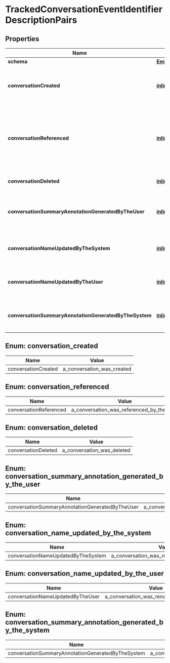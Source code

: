
# TrackedConversationEventIdentifierDescriptionPairs

## Properties
Name | Type | Description | Notes
------------ | ------------- | ------------- | -------------
**schema** | [**EmbeddedModelSchema**](EmbeddedModelSchema) |  |  [optional]
**conversationCreated** | [**inline**](#conversationcreated) | The key value pair for an conversation being created. |  [optional]
**conversationReferenced** | [**inline**](#conversationreferenced) | This means that an conversation was view/used while the user was looking at the default view. |  [optional]
**conversationDeleted** | [**inline**](#conversationdeleted) | A conversation was deleted |  [optional]
**conversationSummaryAnnotationGeneratedByTheUser** | [**inline**](#conversationsummaryannotationgeneratedbytheuser) | A conversation summary was generated by the user |  [optional]
**conversationNameUpdatedByTheSystem** | [**inline**](#conversationnameupdatedbythesystem) | A conversation was renamed by the system |  [optional]
**conversationNameUpdatedByTheUser** | [**inline**](#conversationnameupdatedbytheuser) | A conversation was renamed by the user |  [optional]
**conversationSummaryAnnotationGeneratedByTheSystem** | [**inline**](#conversationsummaryannotationgeneratedbythesystem) | A conversation summary was generated |  [optional]


<a id="ConversationCreated"></a>
## Enum: conversation_created
Name | Value
---- | -----
conversationCreated | a_conversation_was_created


<a id="ConversationReferenced"></a>
## Enum: conversation_referenced
Name | Value
---- | -----
conversationReferenced | a_conversation_was_referenced_by_the_user


<a id="ConversationDeleted"></a>
## Enum: conversation_deleted
Name | Value
---- | -----
conversationDeleted | a_conversation_was_deleted


<a id="ConversationSummaryAnnotationGeneratedByTheUser"></a>
## Enum: conversation_summary_annotation_generated_by_the_user
Name | Value
---- | -----
conversationSummaryAnnotationGeneratedByTheUser | a_conversation_summary_annotation_was_generated_by_the_user


<a id="ConversationNameUpdatedByTheSystem"></a>
## Enum: conversation_name_updated_by_the_system
Name | Value
---- | -----
conversationNameUpdatedByTheSystem | a_conversation_was_renamed_by_the_system


<a id="ConversationNameUpdatedByTheUser"></a>
## Enum: conversation_name_updated_by_the_user
Name | Value
---- | -----
conversationNameUpdatedByTheUser | a_conversation_was_renamed_by_the_user


<a id="ConversationSummaryAnnotationGeneratedByTheSystem"></a>
## Enum: conversation_summary_annotation_generated_by_the_system
Name | Value
---- | -----
conversationSummaryAnnotationGeneratedByTheSystem | a_conversation_summary_annotation_was_generated_by_the_system



